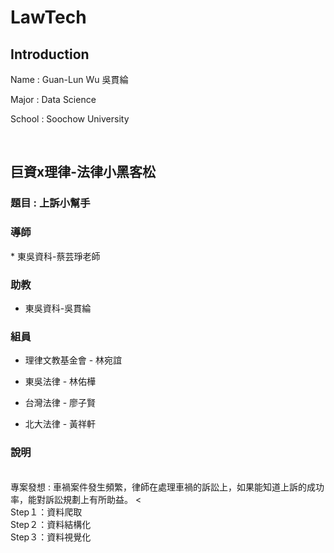 # LawTech
Introduction
--

Name : Guan-Lun Wu 吳貫綸

Major : Data Science

School : Soochow University

<br>

巨資x理律-法律小黑客松
--

<h3> 題目 : 上訴小幫手 </h3>

<h3> 導師 </h3>
 * 東吳資科-蔡芸琤老師
 
 <p>    

<h3> 助教 </h3>

 * 東吳資科-吳貫綸

<h3> 組員 </h3>

 * 理律文教基金會 - 林宛誼
 
 <p>    
 
 * 東吳法律 - 林佑樺
 
 <p>
 
 * 台灣法律 - 廖子賢
  
 <p>
 
 * 北大法律 - 黃祥軒

<h3> 說明 </h3>


<br>
專案發想 : 車禍案件發生頻繁，律師在處理車禍的訴訟上，如果能知道上訴的成功率，能對訴訟規劃上有所助益。
<
<br>
Step１：資料爬取
<br>
Step２：資料結構化
<br>
Step３：資料視覺化
